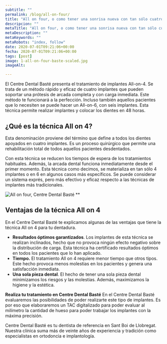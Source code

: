 ```yaml
---
subtitle: ""
permalink: /blog/all-on-four/
title: "All on four, o como tener una sonrisa nueva con tan sólo cuatro implantes y 48 horas"
descripcion: ""
metaTitle: "All on four, o como tener una sonrisa nueva con tan sólo cuatro implantes y 48 horas"
metaDescription: ""
metaKeywords: ""
metaRobots: "index, follow"
date: 2020-07-01T09:21:06+00:00
fecha: 2020-07-01T09:21:06+00:00
tags: [post]
image: 1-all-on-four-baste-scaled.jpg
imageAlt: 

---
```


El Centre Dental Basté presenta el tratamiento de implantes All-on-4. Se trata de un método rápido y eficaz de cuatro implantes que pueden soportar una prótesis de arcada completa y con carga inmediata. Este método te funcionará a la perfección. Incluso también aquellos pacientes que lo necesiten se puede hacer un All-on-6, con seis implantes. Esta técnica permite realizar implantes y colocar los dientes en 48 horas.




## **¿Qué es la técnica All on 4?**
Esta denominación proviene del término que define a todos los dientes apoyados en cuatro implantes. Es un proceso quirúrgico que permite una rehabilitación total de todos aquellos pacientes desdentados.

Con esta técnica se reducen los tiempos de espera de los tratamientos habituales. Además, la arcada dental funciona inmediatamente desde el primer momento. Esta técnica como decimos, se materializa en tan sólo 4 implantes o en 6 en algunos casos más específicos. Se puede considerar un sistema exprés, pero más efectivo y eficaz respecto a las técnicas de implantes más tradicionales.


![All on four, Centre Dental Basté](/assets/static/images/blog/blog-inner/all-on-four-baste-1024x1024.jpg)
**


## **Ventajas de la técnica All on 4**
En el Centre Dental Basté te explicamos algunas de las ventajas que tiene la técnica All on 4 para tu dentadura.

* **Resultados óptimos garantizados**. Los implantes de esta técnica se realizan inclinados, hecho que no provoca ningún efecto negativo sobre la distribución de carga. Esta técnica ha certificado resultados óptimos en todos los pacientes que lo han aplicado.
* **Tiempo.** El tratamiento All on 4 requiere menor tiempo que otros tipos. Este hecho provoca menos molestias en los pacientes y genera una satisfacción inmediata.
* **Una sola pieza dental**. El hecho de tener una sola pieza dental minimizamos los riesgos y las molestias. Además, maximizamos la higiene y la estética.

**Realiza tu tratamiento en Centre Dental Basté**
En el Centre Dental Basté evaluaremos las posibilidades de poder realizarte este tipo de implantes. Es por eso que elaboraremos un TAC digitalizado para poder evaluar al milímetro la cantidad de hueso para poder trabajar los implantes con la máxima precisión.

Centre Dental Basté es tu dentista de referencia en Sant Boi de Llobregat. Nuestra clínica suma más de veinte años de experiencia y tradición como especialistas en ortodoncia e implantología.

